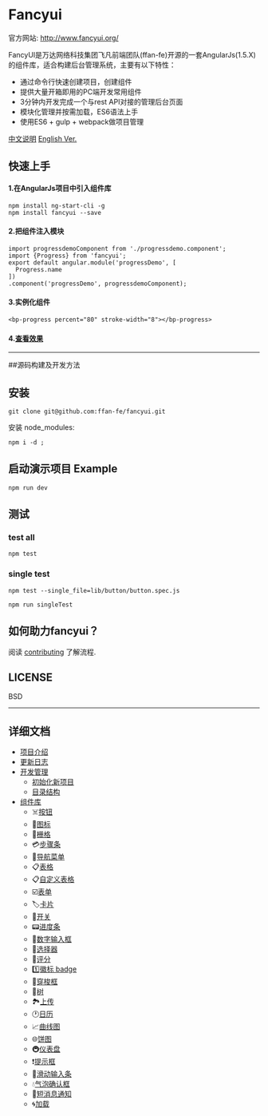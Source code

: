 # Fancyui

官方网站: http://www.fancyui.org/

FancyUI是万达网络科技集团飞凡前端团队(ffan-fe)开源的一套AngularJs(1.5.X)的组件库，适合构建后台管理系统，主要有以下特性：

 - 通过命令行快速创建项目，创建组件
 - 提供大量开箱即用的PC端开发常用组件
 - 3分钟内开发完成一个与rest API对接的管理后台页面
 - 模块化管理并按需加载，ES6语法上手
 - 使用ES6 + gulp + webpack做项目管理

[中文说明](README-zh_CN.md)   [English Ver.](README.md) 

## 快速上手

 #### 1.在AngularJs项目中引入组件库

```
npm install ng-start-cli -g
npm install fancyui --save
```
 #### 2.把组件注入模块
 
```
import progressdemoComponent from './progressdemo.component';
import {Progress} from 'fancyui';
export default angular.module('progressDemo', [
  Progress.name
])
.component('progressDemo', progressdemoComponent);
```

 #### 3.实例化组件
 
```
<bp-progress percent="80" stroke-width="8"></bp-progress>
```

 #### 4.[查看效果](http://www.fancyui.org/#/zh-cn/component/progress)


-----

##源码构建及开发方法


## 安装

```
git clone git@github.com:ffan-fe/fancyui.git
```

安装 node_modules:
```
npm i -d ;
```

## 启动演示项目 Example

```
npm run dev
```

## 测试

### test all
```
npm test
```
### single test
```
npm test --single_file=lib/button/button.spec.js

npm run singleTest
```


## 如何助力fancyui？
阅读 [contributing](CONTRIBUTING.md) 了解流程.


## LICENSE
BSD


-----


## 详细文档

 - [项目介绍]()
 - [更新日志]()
 - [开发管理]()
 	- [初始化新项目]()
 	- [目录结构]()
 - [组件库]()
 	- ☠️[按钮](lib/button/README.md)
 	- 💊[图标](lib/icon/README.md)
 	- 🎹[栅格]()
 	- 💳[步骤条](lib/steps/README.md)
 	- 📡[导航菜单](lib/menu/README.md)
 	- 📋[表格](lib/ffanTable/README.md)
 	- 📋[自定义表格](lib/customTable/README.md)
 	- ☑️️[表单]()
 	- 🏷[卡片]()
 	- 🔌[开关](lib/switch/README.md)
 	- 📟[进度条](lib/progress/README.md)
 	- 🔢[数字输入框](lib/inputnumber/README.md)
 	- 🎲[选择器](lib/select/README.md)
 	- 💯[评分]()
 	- 1️⃣[徽标 badge](lib/badge/README.md)
 	- 🎯[穿梭框](lib/transfer/README.md)
 	- 🌿[树]()
 	- 🏞[上传](lib/upload/README.md)
 	- 🕐[日历](lib/calendar/README.md)
 	- 📈[曲线图](lib/charts/README.md)
 	- 🌐[饼图](lib/charts/README.md)
 	- 🚇[仪表盘](lib/charts/README.md)
 	- ❗️[提示框](lib/service/README.md)
 	- 🐛[滑动输入条](lib/rangeinput/README.md)
 	- 💧[气泡确认框](lib/popconfirm/README.md)
 	- 📲[短消息通知]()
 	- 🌀[加载]()

